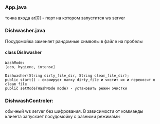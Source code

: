
### App.java
точка входа ar[0] - порт на котором запустится ws server

### Dishwasher.java
Посудомойка заменяет рандомные символы в файле на пробелы
#### class Dishwasher
```
WashMode:
[eco, hygiene, intense]

Dishwasher(String dirty_file_dir, String clean_file_dir);
public start() - сканирует папку dirty_file и чистит их и переносит в clean_file
public setMode(WashMode mode) - установить режим очистки
```
### DishwashControler:
обычный ws server без шифрования. В зависимости от комманды клиента запускает посудомойку с разными режимами
